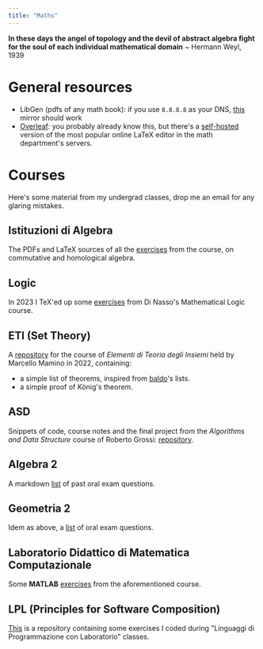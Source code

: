 ```yaml
---
title: "Maths"
---
```


__In these days the angel of topology and the devil of abstract algebra fight for the soul of each individual mathematical domain__
~ Hermann Weyl, 1939

# General resources

- LibGen (pdfs of any math book): if you use `8.8.8.8` as your DNS, [this](https://libgen.rs) mirror should work
- [Overleaf](https://overleaf.com): you probably already know this, but there's a [self-hosted](https://tex.dm.unipi.it/) version of the most popular online LaTeX editor in the
  math department's servers.

# Courses

Here's some material from my undergrad classes, drop me an email for any glaring mistakes.

## Istituzioni di Algebra

The PDFs and LaTeX sources of all the [exercises](https://github.com/BachoSeven/esercizi-istalg) from the course, on commutative and homological algebra.

## Logic

In 2023 I TeX'ed up some [exercises](https://github.com/BachoSeven/esercizi-logica) from Di Nasso's Mathematical Logic course.

## ETI (Set Theory)

A [repository](https://github.com/BachoSeven/eti) for the course of _Elementi di Teoria degli Insiemi_ held by Marcello Mamino in 2022, containing:

- a simple list of theorems, inspired from
[baldo](https://poisson.phc.dm.unipi.it/~baldino)'s lists.
- a simple proof of König's theorem.

## ASD

Snippets of code, course notes and the final project from the _Algorithms and Data Structure_ course of Roberto Grossi: [repository](https://github.com/BachoSeven/asd).

## Algebra 2

A markdown [list](orali-alg2) of past oral exam questions.

## Geometria 2

Idem as above, a [list](orali-g2) of oral exam questions.

## Laboratorio Didattico di Matematica Computazionale

Some **MATLAB** [exercises](https://github.com/BachoSeven/labdidcomp) from the aforementioned course.

## LPL (Principles for Software Composition)

[This](https://git.phc.dm.unipi.it/BachoSeven/labLPL) is a repository containing some exercises I coded during "Linguaggi di Programmazione con Laboratorio" classes.
